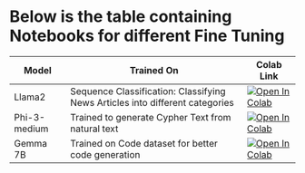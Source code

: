 # Below is the table containing Notebooks for different Fine Tuning

| Model         | Trained On                                                     | Colab Link                                                                                   |
|---------------|-----------------------------------------------------------------|----------------------------------------------------------------------------------------------|
| Llama2        | Sequence Classification: Classifying News Articles into different categories | [![Open In Colab](https://colab.research.google.com/assets/colab-badge.svg)](https://colab.research.google.com/drive/1zc4SiycWVG1jEWKPs9-cNfsVYimk7reP?usp=sharing) |
| Phi-3-medium  | Trained to generate Cypher Text from natural text              | [![Open In Colab](https://colab.research.google.com/assets/colab-badge.svg)](https://colab.research.google.com/drive/1T2OnVWUgaX5bnF7g1jAnIl1UP_eRAVD1?usp=sharing) |
| Gemma 7B      | Trained on Code dataset for better code generation             | [![Open In Colab](https://colab.research.google.com/assets/colab-badge.svg)](https://colab.research.google.com/drive/1szsY04yJ4GsFx6eJZfmy5Jr_Y3hvjpby?usp=sharing) |
